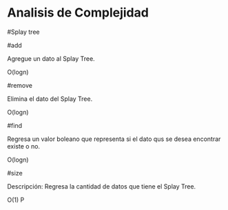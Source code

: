 # Analisis de Complejidad

#Splay tree

#add

Agregue un dato al Splay Tree.

O(logn)

#remove

Elimina el dato del Splay Tree.

O(logn)

#find

Regresa un valor boleano que representa si el dato qus se desea encontrar existe o no.

O(logn)

#size

Descripción: Regresa la cantidad de datos que tiene el Splay Tree.

O(1) P
